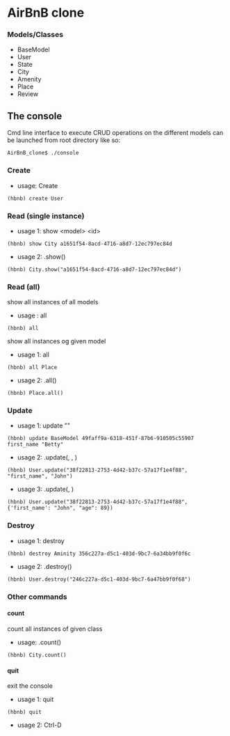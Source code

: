 # AirBnB clone
### Models/Classes
- BaseModel
- User
- State
- City
- Amenity
- Place
- Review
## The console
Cmd line interface to execute CRUD operations on the different models
can be launched from root directory like so:
```
AirBnB_clone$ ./console
```
### Create
- usage: Create <model>
```
(hbnb) create User
```
### Read (single instance)
- usage 1: show \<model\> \<id\>
```
(hbnb) show City a1651f54-8acd-4716-a8d7-12ec797ec84d
```
- usage 2: <model>.show(<id>)
```
(hbnb) City.show("a1651f54-8acd-4716-a8d7-12ec797ec84d")
```
### Read (all)
show all instances of all models
- usage : all
```
(hbnb) all
```
show all instances og given model
- usage 1: all <model>
```
(hbnb) all Place
```
- usage 2: <model>.all()
```
(hbnb) Place.all()
```
### Update
- usage 1: update <model> <id> <attribute name> "<attribute value>"
```
(hbnb) update BaseModel 49faff9a-6318-451f-87b6-910505c55907 first_name "Betty"
```
- usage 2: <module>.update(<id>, <attribute name>, <attribute value>)
```
(hbnb) User.update("38f22813-2753-4d42-b37c-57a17f1e4f88", "first_name", "John")
```
- usage 3: <model>.update(<id>, <dictionary representation>)
```
(hbnb) User.update("38f22813-2753-4d42-b37c-57a17f1e4f88", {'first_name': "John", "age": 89})
```
### Destroy
- usage 1: destroy <model> <id>
```
(hbnb) destroy Aminity 356c227a-d5c1-403d-9bc7-6a34bb9f0f6c
```
- usage 2: <model>.destroy(<id>) 
```
(hbnb) User.destroy("246c227a-d5c1-403d-9bc7-6a47bb9f0f68")
```
### Other commands
#### count
count all instances of given class
- usage: <model>.count()
```
(hbnb) City.count()
```
#### quit
exit the console
- usage 1: quit
```
(hbnb) quit
```
- usage 2: Ctrl-D
